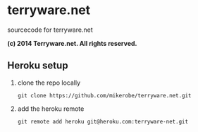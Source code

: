 terryware.net
=============

sourcecode for terryware.net

**(c) 2014 Terryware.net. All rights reserved.**

## Heroku setup

 1. clone the repo locally

        git clone https://github.com/mikerobe/terryware.net.git

 1. add the heroku remote

        git remote add heroku git@heroku.com:terryware-net.git

